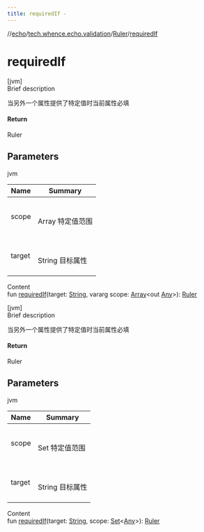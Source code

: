 ```yaml
---
title: requiredIf -
---
```

//[echo](../../index.md)/[tech.whence.echo.validation](../index.md)/[Ruler](index.md)/[requiredIf](required-if.md)



# requiredIf  
[jvm]  
Brief description  


当另外一个属性提供了特定值时当前属性必填



#### Return  


Ruler



## Parameters  
  
jvm  
  
|  Name|  Summary| 
|---|---|
| scope| <br><br>Array<out Any> 特定值范围<br><br>
| target| <br><br>String 目标属性<br><br>
  
  
Content  
fun [requiredIf](required-if.md)(target: [String](https://kotlinlang.org/api/latest/jvm/stdlib/kotlin/-string/index.html), vararg scope: [Array](https://kotlinlang.org/api/latest/jvm/stdlib/kotlin/-array/index.html)<out [Any](https://kotlinlang.org/api/latest/jvm/stdlib/kotlin/-any/index.html)>): [Ruler](index.md)  


[jvm]  
Brief description  


当另外一个属性提供了特定值时当前属性必填



#### Return  


Ruler



## Parameters  
  
jvm  
  
|  Name|  Summary| 
|---|---|
| scope| <br><br>Set<Any> 特定值范围<br><br>
| target| <br><br>String 目标属性<br><br>
  
  
Content  
fun [requiredIf](required-if.md)(target: [String](https://kotlinlang.org/api/latest/jvm/stdlib/kotlin/-string/index.html), scope: [Set](https://kotlinlang.org/api/latest/jvm/stdlib/kotlin.collections/-set/index.html)<[Any](https://kotlinlang.org/api/latest/jvm/stdlib/kotlin/-any/index.html)>): [Ruler](index.md)  



